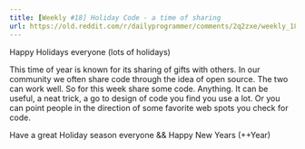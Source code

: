 ```yaml
---
title: [Weekly #18] Holiday Code - a time of sharing
url: https://old.reddit.com/r/dailyprogrammer/comments/2q2zxe/weekly_18_holiday_code_a_time_of_sharing/
---
```


Happy Holidays everyone (lots of holidays)

This time of year is known for its sharing of gifts with others. In our community we often share code through the idea of open source. The two can work well. So for this week share some code. Anything. It can be useful, a neat trick, a go to design of code you find you use a lot. Or you can point people in the direction of some favorite web spots you check for code.

Have a great Holiday season everyone && Happy New Years (++Year)

